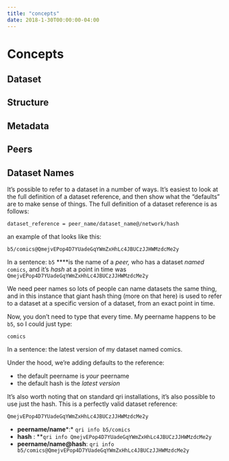 ```yaml
---
title: "concepts"
date: 2018-1-30T00:00:00-04:00
---
```


# Concepts


## Dataset
## Structure
## Metadata
## Peers
## Dataset Names

It’s possible to refer to a dataset in a number of ways. It’s easiest to look at the full definition of a dataset reference, and then show what the “defaults” are to make sense of things. The full definition of a dataset reference is as follows:


    dataset_reference = peer_name/dataset_name@/network/hash

an example of that looks like this:

    b5/comics@QmejvEPop4D7YUadeGqYWmZxHhLc4JBUCzJJHWMzdcMe2y

In a sentence:
`b5` ****is the name of a *peer,* who has a dataset *named*  `comics`, and it’s *hash* at a point in time was `QmejvEPop4D7YUadeGqYWmZxHhLc4JBUCzJJHWMzdcMe2y` 

We need peer names so lots of people can name datasets the same thing, and in this instance that giant hash thing (more on that here) is used to refer to a dataset at a specific version of a dataset, from an exact point in time.

Now, you don’t need to type that every time. My peername happens to be `b5`, so I could just type:

    comics

In a sentence:
the latest version of my dataset named comics.

Under the hood, we’re adding defaults to the reference:

- the default peername is *your* peername
- the default hash is the *latest version*

It’s also worth noting that on standard qri installations, it’s also possible to use just the hash. This is a perfectly valid dataset reference:

    QmejvEPop4D7YUadeGqYWmZxHhLc4JBUCzJJHWMzdcMe2y


- **peername/name***:*  `qri info b5/comics`
- **hash** :  **`qri info QmejvEPop4D7YUadeGqYWmZxHhLc4JBUCzJJHWMzdcMe2y`
- **peername/name@hash**:  `qri info b5/comics@QmejvEPop4D7YUadeGqYWmZxHhLc4JBUCzJJHWMzdcMe2y`